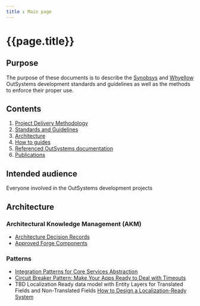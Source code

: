 ```yaml
---
title : Main page
---
```

# {{page.title}}

## Purpose

The purpose of these documents is to describe the [Synobsys](https://www.synobsys.nl/) and [Whyellow](https://whyellow.nl/) OutSystems development standards and guidelines as well as the methods to enforce their proper use.

## Contents

1. [Project Delivery Methodology](/delivery-methodology/index.md)
1. [Standards and Guidelines](/standards/1-Standards.md1-Standards.md)
1. [Architecture](/architecture/intro.md)
1. [How to guides](/how-to/intro.md)
1. [Referenced OutSystems documentation](outsystems-reference.html)
1. [Publications](/publications.md)

## Intended audience

Everyone involved in the OutSystems development projects

## Architecture

### Architectural Knowledge Management (AKM)

* [Architecture Decision Records](/adr/intro.mdintro.md)
* [Approved Forge Components](/standards/10-approved-forge-components.md)

### Patterns

* <a href="https://success.outsystems.com/Support/Enterprise_Customers/Maintenance_and_Operations/Designing_the_Architecture_of_Your_OutSystems_Applications/05_Integration_Patterns_for_Core_Services_Abstraction"  target="_blank">Integration Patterns for Core Services Abstraction</a>
* <a href="https://www.outsystems.com/blog/posts/circuit-breaker-pattern/"  target="_blank">Circuit Breaker Pattern: Make Your Apps Ready to Deal with Timeouts</a>
* TBD Localization Ready data model with Entity Layers for Translated Fields and Non-Translated Fields <a href="https://vertabelo.com/blog/data-modeling-for-multiple-languages-how-to-design-a-localization-ready-system/" target="_blank">How to Design a Localization-Ready System</a>
